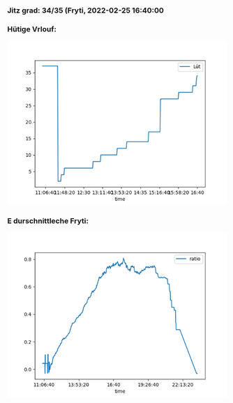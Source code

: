 ### Jitz grad: 34/35 (Fryti, 2022-02-25 16:40:00

### Hütige Vrlouf:
![Graph](Today.png)

### E durschnittleche Fryti:
![Graph](Fryti.png)